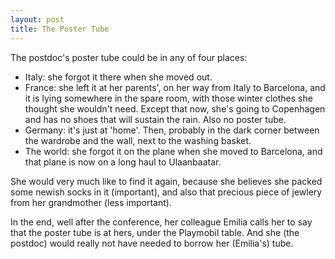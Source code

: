 ```yaml
---
layout: post
title: The Poster Tube
---
```


The postdoc's poster tube could be in any of four places:

* Italy: she forgot it there when she moved out.
* France: she left it at her parents', on her way from Italy to Barcelona, and it is lying somewhere in the spare room, with those winter clothes she thought she wouldn't need. Except that now, she's going to Copenhagen and has no shoes that will sustain the rain. Also no poster tube.
* Germany: it's just at 'home'. Then, probably in the dark corner between the wardrobe and the wall, next to the washing basket.
* The world: she forgot it on the plane when she moved to Barcelona, and that plane is now on a long haul to Ulaanbaatar.

She would very much like to find it again, because she believes she packed some newish socks in it (important), and also that precious piece of jewlery from her grandmother (less important).

In the end, well after the conference, her colleague Emilia calls her to say that the poster tube is at hers, under the Playmobil table. And she (the postdoc) would really not have needed to borrow her (Emilia's) tube.
